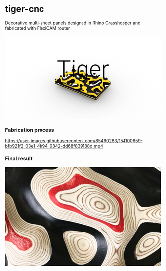 # tiger-cnc
Decorative multi-sheet panels designed in Rhino Grasshopper and fabricated with FlexiCAM router

![Poster](imgs/poster.png)


### Fabrication process
https://user-images.githubusercontent.com/85460283/154100659-bfb921f2-03e1-4b94-9842-dd68f839188d.mp4


### Final result
![Photo final](imgs/finalTop.png)
